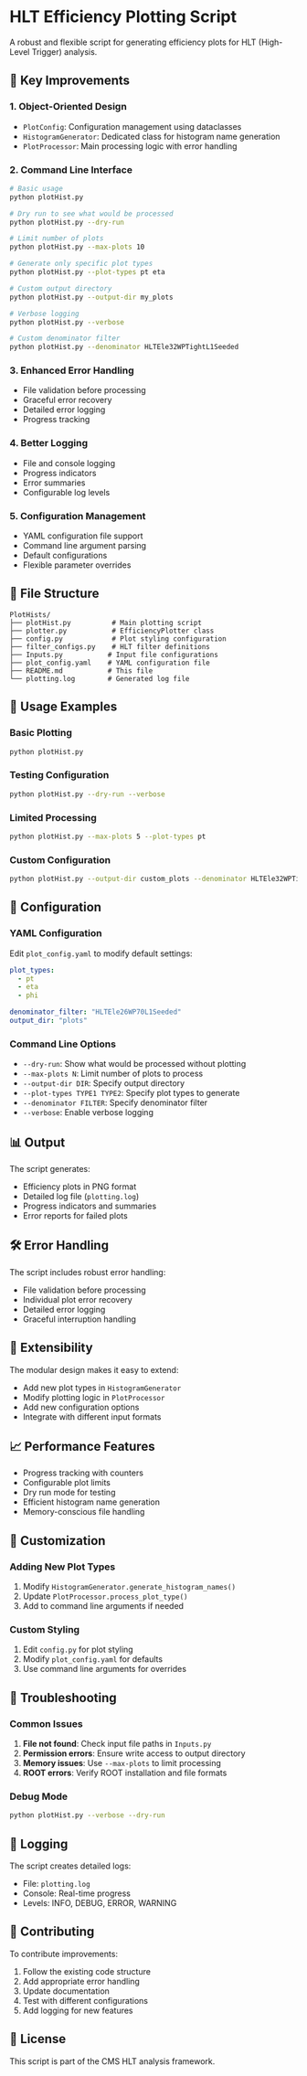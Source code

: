# HLT Efficiency Plotting Script

A robust and flexible script for generating efficiency plots for HLT (High-Level Trigger) analysis.

## 🚀 Key Improvements

### 1. **Object-Oriented Design**
- `PlotConfig`: Configuration management using dataclasses
- `HistogramGenerator`: Dedicated class for histogram name generation
- `PlotProcessor`: Main processing logic with error handling

### 2. **Command Line Interface**
```bash
# Basic usage
python plotHist.py

# Dry run to see what would be processed
python plotHist.py --dry-run

# Limit number of plots
python plotHist.py --max-plots 10

# Generate only specific plot types
python plotHist.py --plot-types pt eta

# Custom output directory
python plotHist.py --output-dir my_plots

# Verbose logging
python plotHist.py --verbose

# Custom denominator filter
python plotHist.py --denominator HLTEle32WPTightL1Seeded
```

### 3. **Enhanced Error Handling**
- File validation before processing
- Graceful error recovery
- Detailed error logging
- Progress tracking

### 4. **Better Logging**
- File and console logging
- Progress indicators
- Error summaries
- Configurable log levels

### 5. **Configuration Management**
- YAML configuration file support
- Command line argument parsing
- Default configurations
- Flexible parameter overrides

## 📁 File Structure

```
PlotHists/
├── plotHist.py          # Main plotting script
├── plotter.py           # EfficiencyPlotter class
├── config.py            # Plot styling configuration
├── filter_configs.py    # HLT filter definitions
├── Inputs.py           # Input file configurations
├── plot_config.yaml    # YAML configuration file
├── README.md           # This file
└── plotting.log        # Generated log file
```

## 🎯 Usage Examples

### Basic Plotting
```bash
python plotHist.py
```

### Testing Configuration
```bash
python plotHist.py --dry-run --verbose
```

### Limited Processing
```bash
python plotHist.py --max-plots 5 --plot-types pt
```

### Custom Configuration
```bash
python plotHist.py --output-dir custom_plots --denominator HLTEle32WPTightL1Seeded
```

## 🔧 Configuration

### YAML Configuration
Edit `plot_config.yaml` to modify default settings:

```yaml
plot_types:
  - pt
  - eta
  - phi

denominator_filter: "HLTEle26WP70L1Seeded"
output_dir: "plots"
```

### Command Line Options
- `--dry-run`: Show what would be processed without plotting
- `--max-plots N`: Limit number of plots to process
- `--output-dir DIR`: Specify output directory
- `--plot-types TYPE1 TYPE2`: Specify plot types to generate
- `--denominator FILTER`: Specify denominator filter
- `--verbose`: Enable verbose logging

## 📊 Output

The script generates:
- Efficiency plots in PNG format
- Detailed log file (`plotting.log`)
- Progress indicators and summaries
- Error reports for failed plots

## 🛠️ Error Handling

The script includes robust error handling:
- File validation before processing
- Individual plot error recovery
- Detailed error logging
- Graceful interruption handling

## 🔄 Extensibility

The modular design makes it easy to extend:
- Add new plot types in `HistogramGenerator`
- Modify plotting logic in `PlotProcessor`
- Add new configuration options
- Integrate with different input formats

## 📈 Performance Features

- Progress tracking with counters
- Configurable plot limits
- Dry run mode for testing
- Efficient histogram name generation
- Memory-conscious file handling

## 🎨 Customization

### Adding New Plot Types
1. Modify `HistogramGenerator.generate_histogram_names()`
2. Update `PlotProcessor.process_plot_type()`
3. Add to command line arguments if needed

### Custom Styling
1. Edit `config.py` for plot styling
2. Modify `plot_config.yaml` for defaults
3. Use command line arguments for overrides

## 🐛 Troubleshooting

### Common Issues
1. **File not found**: Check input file paths in `Inputs.py`
2. **Permission errors**: Ensure write access to output directory
3. **Memory issues**: Use `--max-plots` to limit processing
4. **ROOT errors**: Verify ROOT installation and file formats

### Debug Mode
```bash
python plotHist.py --verbose --dry-run
```

## 📝 Logging

The script creates detailed logs:
- File: `plotting.log`
- Console: Real-time progress
- Levels: INFO, DEBUG, ERROR, WARNING

## 🤝 Contributing

To contribute improvements:
1. Follow the existing code structure
2. Add appropriate error handling
3. Update documentation
4. Test with different configurations
5. Add logging for new features

## 📄 License

This script is part of the CMS HLT analysis framework. 